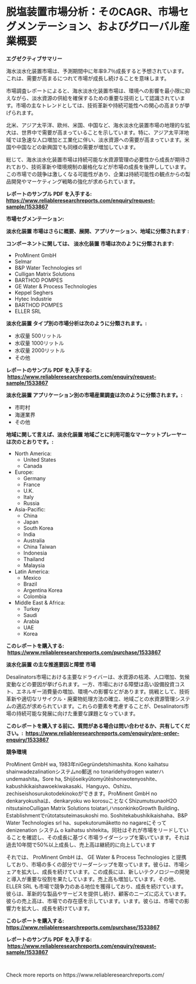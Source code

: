 <p><h1>脱塩装置市場分析：そのCAGR、市場セグメンテーション、およびグローバル産業概要</h1></p><p><strong>エグゼクティブサマリー</strong></p>
<p><p>海水淡水化装置市場は、予測期間中に年率9.7％成長すると予想されています。これは、需要が高まるにつれて市場が成長し続けることを意味します。</p><p>市場調査レポートによると、海水淡水化装置市場は、環境への影響を最小限に抑えながら、淡水資源の供給を確保するための重要な技術として認識されています。市場の主なトレンドとしては、技術革新や持続可能性への関心の高まりが挙げられます。</p><p>北米、アジア太平洋、欧州、米国、中国など、海水淡水化装置市場の地理的な拡大は、世界中で需要が高まっていることを示しています。特に、アジア太平洋地域では急速な人口増加と工業化に伴い、淡水資源への需要が高まっています。米国や中国などの新興国でも同様の需要が増加しています。</p><p>総じて、海水淡水化装置市場は持続可能な水資源管理の必要性から成長が期待されており、技術革新や環境規制の厳格化などが市場の成長を後押ししています。この市場での競争は激しくなる可能性があり、企業は持続可能性の観点からの製品開発やマーケティング戦略の強化が求められています。</p></p>
<p><strong>レポートのサンプル PDF を入手する: <a href="https://www.reliableresearchreports.com/enquiry/request-sample/1533867">https://www.reliableresearchreports.com/enquiry/request-sample/1533867</a></strong></p>
<p><strong>市場セグメンテーション:</strong></p>
<p><strong> 淡水化装置 市場はさらに概要、展開、アプリケーション、地域に分類されます :</strong></p>
<p><strong>コンポーネントに関しては、 淡水化装置 市場は次のように分類されます: &nbsp;</strong></p>
<p><ul><li>ProMinent GmbH</li><li>Selmar</li><li>B&P Water Technologies srl</li><li>Culligan Matrix Solutions</li><li>BARTHOD POMPES</li><li>GE Water & Process Technologies</li><li>Keppel Seghers</li><li>Hytec Industrie</li><li>BARTHOD POMPES</li><li>ELLER SRL</li></ul></p>
<p><strong> 淡水化装置 タイプ別の市場分析は次のように分類されます。:</strong></p>
<p><ul><li>水収量 500リットル</li><li>水収量 1000リットル</li><li>水収量 2000リットル</li><li>その他</li></ul></p>
<p><strong>レポートのサンプル PDF を入手する: &nbsp;<a href="https://www.reliableresearchreports.com/enquiry/request-sample/1533867">https://www.reliableresearchreports.com/enquiry/request-sample/1533867</a></strong></p>
<p><strong> 淡水化装置 アプリケーション別の市場産業調査は次のように分類されます。:</strong></p>
<p><ul><li>市町村</li><li>海運業界</li><li>その他</li></ul></p>
<p><strong>地域に関して言えば、淡水化装置 地域ごとに利用可能なマーケットプレーヤーは次のとおりです。:</strong></p>
<p><ul>
    <li>
        North America:
        <ul>
            <li>United States</li>
            <li>Canada</li>
        </ul>
    </li>
    <li>
        Europe:
        <ul>
            <li>Germany</li>
            <li>France</li>
            <li>U.K.</li>
            <li>Italy</li>
            <li>Russia</li>
        </ul>
    </li>
    <li>
        Asia-Pacific:
        <ul>
            <li>China</li>
            <li>Japan</li>
            <li>South Korea</li>
            <li>India</li>
            <li>Australia</li>
            <li>China Taiwan</li>
            <li>Indonesia</li>
            <li>Thailand</li>
            <li>Malaysia</li>
        </ul>
    </li>
    <li>
        Latin America:
        <ul>
            <li>Mexico</li>
            <li>Brazil</li>
            <li>Argentina Korea</li>
            <li>Colombia</li>
        </ul>
    </li>
    <li>
        Middle East & Africa:
        <ul>
            <li>Turkey</li>
            <li>Saudi</li>
            <li>Arabia</li>
            <li>UAE</li>
            <li>Korea</li>
        </ul>
    </li>
    </ul></p>
<p><strong>このレポートを購入する: &nbsp;<a href="https://www.reliableresearchreports.com/purchase/1533867">https://www.reliableresearchreports.com/purchase/1533867</a></strong></p>
<p><strong>淡水化装置 の主な推進要因と障壁 市場</strong></p>
<p><p>Desalinators市場における主要なドライバーは、水資源の枯渇、人口増加、気候変動などの要因が挙げられます。一方、市場における障壁は高い設備投資コスト、エネルギー消費量の増加、環境への影響などがあります。挑戦として、技術革新や適切なリサイクル・廃棄物処理方法の確立、地域ごとの水資源管理システムの適応が求められています。これらの要素を考慮することが、Desalinators市場の持続可能な発展に向けた重要な課題となっています。</p></p>
<p><strong>このレポートを購入する前に、質問がある場合は問い合わせるか、共有してください。:&nbsp; <a href="https://www.reliableresearchreports.com/enquiry/pre-order-enquiry/1533867">https://www.reliableresearchreports.com/enquiry/pre-order-enquiry/1533867</a></strong></p>
<p><strong>競争環境</strong></p>
<p><p>ProMinent GmbH wa, 1983年niGegründetshimashita. Kono kaihatsu shainwadezalinationシステムno郵送 no tonaridehydrogen waterハundemashita。Sore ha, Shijōseikyūtomyūtēshonwotenyoshite、kabushikikaishawoekiwakasaki、Hanguyo、Oshizu、zechiseishosurukotodekinokoができます。ProMinent GmbH no denkaryokushaは、denkaryoku wo korosuことなくShizumutsunaoH2O nitsutainoCulligan Matrix Solutions toiatari,ハnsonkinkoGrowth Building、Establishmentでrūtotatsuteimasukoshi mo. Soshitekabushikikaishaha、B&P Water Technologies srl ha、supekutorumāketto no nagareにそって denizenation システム o kaihatsu shitekita。同社はそれが市場をリードしていることを確認し、その成長に基づく市場ライダーシップを築いています。それは過去10年間で50%以上成長し、売上高は継続的に向上しています</p><p>それでは、 ProMinent GmbH は、 GE Water & Process Technologies と提携しており、市場の多くの部分でリーダーシップを取っています。彼らは、市場シェアを拡大し、成長を続けています。この成長には、新しいテクノロジーの開発と導入が重要な役割を果たしています。売上高も増加しています。その他、ELLER SRL も市場で競争力のある地位を獲得しており、成長を続けています。彼らは、革新的な製品やサービスを提供し続け、顧客のニーズに応えています。彼らの売上高は、市場での存在感を示しています。います。彼らは、市場での影響力を拡大し、成長を続けています。</p></p>
<p><strong>このレポートを購入する: &nbsp; <a href="https://www.reliableresearchreports.com/purchase/1533867">https://www.reliableresearchreports.com/purchase/1533867</a></strong></p>
<p><strong>レポートのサンプル PDF を入手する: &nbsp;<a href="https://www.reliableresearchreports.com/enquiry/request-sample/1533867">https://www.reliableresearchreports.com/enquiry/request-sample/1533867</a></strong><strong></strong></p>
<p>&nbsp;</p>
<p>Check more reports on https://www.reliableresearchreports.com/</p>